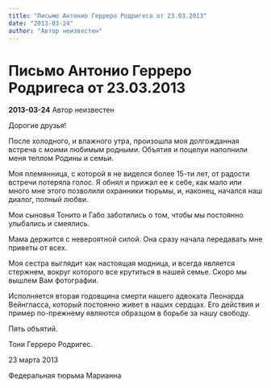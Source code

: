 ```yaml
---
title: "Письмо Антонио Герреро Родригеса от 23.03.2013"
date: "2013-03-24"
author: "Автор неизвестен"
---
```


# Письмо Антонио Герреро Родригеса от 23.03.2013

**2013-03-24** Автор неизвестен

Дорогие друзья!

После холодного, и влажного утра, произошла моя долгожданная встреча с моими любимым родными. Объятия и поцелуи наполнили меня теплом Родины и семьи.

Моя племянница, с которой я не виделся более 15-ти лет, от радости встречи потеряла голос. Я обнял и прижал ее к себе, как мало или много мне этого позволили охранники тюрьмы, и, наконец, начался наш диалог, полный любви.

Мои сыновья Тонито и Габо заботились о том, чтобы мы постоянно улыбались и смеялись.

Мама держится с невероятной силой. Она сразу начала передавать мне приветы от всех.

Моя сестра выглядит как настоящая модница, и всегда является стержнем, вокруг которого все крутиться в нашей семье. Скоро мы вышлем Вам фотографии.

Исполняется вторая годовщина смерти нашего адвоката Леонарда Вейнгласса, который постоянно живет в наших сердцах. Его действия и пример по-прежнему являются образцом в борьбе за нашу свободу.

Пять объятий.

Тони Герреро Родригес.

23 марта 2013

Федеральная тюрьма Марианна